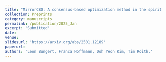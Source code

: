 ```yaml
---
title: "MirrorCBO: A consensus-based optimization method in the spirit of mirror descent"
collection: Preprints
category: manuscripts
permalink: /publication/2025_Jan
excerpt: 'Submitted'
date:
venue:
slidesurl: 'https://arxiv.org/abs/2501.12189'
paperurl: 
authors: 'Leon Bungert, Franca Hoffmann, Doh Yeon Kim, Tim Roith.'
---
```


